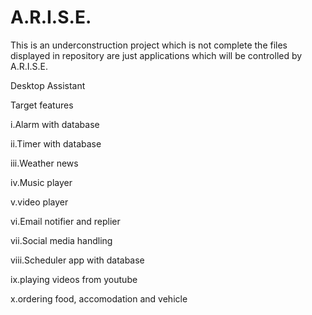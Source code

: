 # A.R.I.S.E.

This is an underconstruction project which is not complete the files displayed in repository are just applications which will be controlled by A.R.I.S.E.

Desktop Assistant

Target features

i.Alarm with database

ii.Timer with database

iii.Weather news

iv.Music player

v.video player

vi.Email notifier and replier

vii.Social media handling

viii.Scheduler app with database

ix.playing videos from youtube

x.ordering food, accomodation and vehicle
